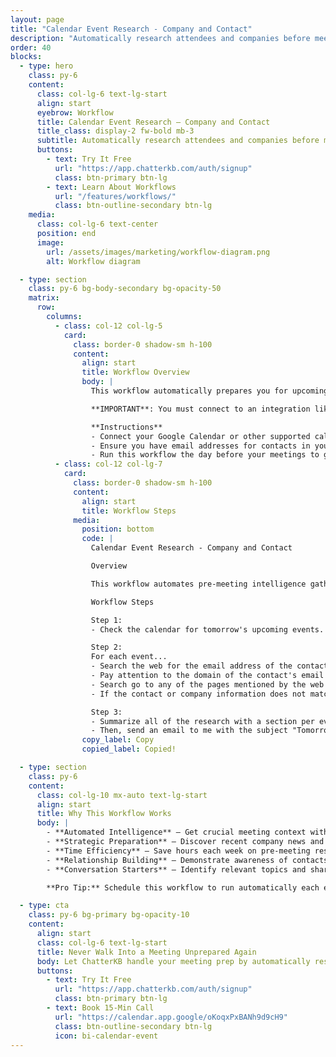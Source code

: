 ```yaml
---
layout: page
title: "Calendar Event Research - Company and Contact"
description: "Automatically research attendees and companies before meetings to prepare insights for more effective interactions"
order: 40
blocks:
  - type: hero
    class: py-6
    content:
      class: col-lg-6 text-lg-start
      align: start
      eyebrow: Workflow
      title: Calendar Event Research — Company and Contact
      title_class: display-2 fw-bold mb-3
      subtitle: Automatically research attendees and companies before meetings to prepare insights for more effective interactions.
      buttons:
        - text: Try It Free
          url: "https://app.chatterkb.com/auth/signup"
          class: btn-primary btn-lg
        - text: Learn About Workflows
          url: "/features/workflows/"
          class: btn-outline-secondary btn-lg
    media:
      class: col-lg-6 text-center
      position: end
      image:
        url: /assets/images/marketing/workflow-diagram.png
        alt: Workflow diagram

  - type: section
    class: py-6 bg-body-secondary bg-opacity-50
    matrix:
      row:
        columns:
          - class: col-12 col-lg-5
            card:
              class: border-0 shadow-sm h-100
              content:
                align: start
                title: Workflow Overview
                body: |
                  This workflow automatically prepares you for upcoming meetings by gathering intelligence on attendees and their companies. It pulls your calendar events, researches each participant's online presence, and collects recent company news to ensure you're prepared with relevant insights before every interaction. By automating pre-meeting research, you can walk into every conversation with valuable context, personalized talking points, and awareness of recent developments affecting your contacts.

                  **IMPORTANT**: You must connect to an integration like Google to access your calendar before running this workflow.

                  **Instructions**
                  - Connect your Google Calendar or other supported calendar service via the Integrations page
                  - Ensure you have email addresses for contacts in your calendar events
                  - Run this workflow the day before your meetings to get timely research
          - class: col-12 col-lg-7
            card:
              class: border-0 shadow-sm h-100
              content:
                align: start
                title: Workflow Steps
              media:
                position: bottom
                code: |
                  Calendar Event Research - Company and Contact

                  Overview

                  This workflow automates pre-meeting intelligence gathering by researching attendees and their organizations, providing you with valuable context and talking points before every interaction.

                  Workflow Steps

                  Step 1:
                  - Check the calendar for tomorrow's upcoming events.

                  Step 2:
                  For each event...
                  - Search the web for the email address of the contact looking for posts on Reddit, LinkedIn, or any other social media site.
                  - Pay attention to the domain of the contact's email and search for that company's domain (if it represents a company and not a mail service). Search the web for any interesting and recent news about the company.
                  - Search go to any of the pages mentioned by the web search to acquire additional information.
                  - If the contact or company information does not match the exact email address or domain name, do not consider it valid and do not reference it or assume that there is a similar or related link. This is important.

                  Step 3:
                  - Summarize all of the research with a section per event (with company and contact sections).
                  - Then, send an email to me with the subject "Tomorrow's Event Research" that includes summary sections.
                copy_label: Copy
                copied_label: Copied!

  - type: section
    class: py-6
    content:
      class: col-lg-10 mx-auto text-lg-start
      align: start
      title: Why This Workflow Works
      body: |
        - **Automated Intelligence** — Get crucial meeting context without manual research
        - **Strategic Preparation** — Discover recent company news and contact activities
        - **Time Efficiency** — Save hours each week on pre-meeting research
        - **Relationship Building** — Demonstrate awareness of contacts' interests and activities
        - **Conversation Starters** — Identify relevant topics and shared interests before meetings

        **Pro Tip:** Schedule this workflow to run automatically each evening to receive a morning email with insights about the day's upcoming meetings.

  - type: cta
    class: py-6 bg-primary bg-opacity-10
    content:
      align: start
      class: col-lg-6 text-lg-start
      title: Never Walk Into a Meeting Unprepared Again
      body: Let ChatterKB handle your meeting prep by automatically researching your contacts and their companies before every calendar event.
      buttons:
        - text: Try It Free
          url: "https://app.chatterkb.com/auth/signup"
          class: btn-primary btn-lg
        - text: Book 15-Min Call
          url: "https://calendar.app.google/oKoqxPxBANh9d9cH9"
          class: btn-outline-secondary btn-lg
          icon: bi-calendar-event
---
```

